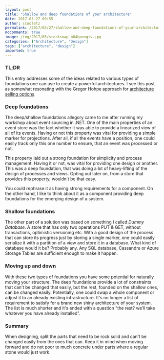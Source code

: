 ```yaml
---
layout: post
title: "Shallow and deep foundations of your architecture"
date: 2017-03-27 09:55
author: scooletz
permalink: /2017/03/27/shallow-and-deep-foundations-of-your-architecture/
nocomments: true
image: /img/2017/03/stocksnap_b84bpongiv.jpg
categories: ["Architecture", "Design"]
tags: ["architecture", "design"]
imported: true
---
```


### TL;DR

This entry addresses some of the ideas related to various types of foundations one can use to create a powerful architectures. I see this post as somewhat resonating with the Gregor Hohpe approach for [architecture selling options](https://www.linkedin.com/pulse/architecture-selling-options-gregor-hohpe).

### Deep foundations

The deep/shallow foundations allegory came to me after running my workshop about event sourcing in .NET. One of the main properties of an event store was the fact whether it was able to provide a linearized view of all of its events. Having or not this property was vital for providing a simple marker for projections. After all, if all the events have a position, one could easily track only this one number to ensure, that an event was processed or not.

This property laid out a strong foundation for simplicity and process management. Having it or not, was vital for providing one design or another. This was a deep foundation, that was doing a lot of heavy-lifting of the design of processes and views. Opting out later on, from a store that provides this property, wouldn't be that easy.

You could rephrase it as having strong requirements for a component. On the other hand, I like to think about it as a component providing deep foundations for the emerging design of a system.

### Shallow foundations

The other part of a solution was based on something I called *Dummy Database*. A store that has only two operations PUT & GET, without transactions, optimistic versioning etc. With a good design of the process that can store its progress just by storing a single marker, one could easily serialize it with a partition of a view and store it in a database. What kind of database would it be? Probably any. Any SQL database, Cassandra or Azure Storage Tables are sufficient enough to make it happen.

### Moving up and down

With these two types of foundations you have some potential for naturally moving your structure. The deep foundations provide a lot of constraints that can't be changed that easily, but the rest, founded on the shallow ones, can be changed easily. Potentially, one could swap a whole component or adjust it to an already existing infrastructure. It's no longer a list of requirement to satisfy for a brand new shiny architecture of your system. The list is much shorter and it's ended with a question "the rest? we'll take whatever you have already installed".

### Summary

When designing, split the parts that need to be rock solid and can't be changed easily from the ones that can. Keep it in mind when moving forward and do not poor to much concrete under parts where a regular stone would just work.
